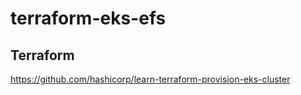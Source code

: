 # terraform-eks-efs

## Terraform 
https://github.com/hashicorp/learn-terraform-provision-eks-cluster